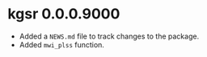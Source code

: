 # kgsr 0.0.0.9000

* Added a `NEWS.md` file to track changes to the package.
* Added `mwi_plss` function.
